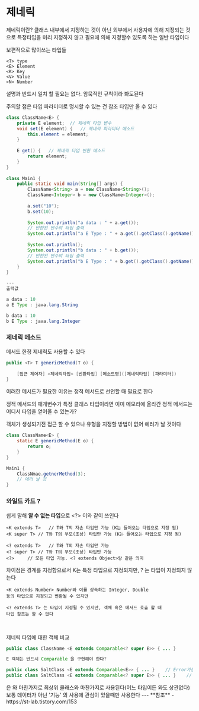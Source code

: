 # 제네릭

제네릭이란? 클래스 내부에서 지정하는 것이 아닌 외부에서 사용자에 의해 지정되는 것으로 특정타입을 미리 지정하지 않고 필요에 의해 지정할수 있도록 하는 일반 타입이다

보편적으로 많이쓰는 타입들

    <T> type
    <E> Element
    <K> Key
    <V> Value
    <N> Number

설명과 반드시 일치 할 필요는 없다. 암묵적인 규칙이라 봐도된다

주의할 점은 타입 파라미터로 명시할 수 있는 건 참조 타입만 올 수 있다

```java
class ClassName<E> {
    private E element;	// 제네릭 타입 변수
    void set(E element) {	// 제네릭 파라미터 메소드
        this.element = element;
    }
    
    E get() {	// 제네릭 타입 반환 메소드
        return element;
    }
}
 
class Main1 { 
    public static void main(String[] args) {
        ClassName<String> a = new ClassName<String>();
        ClassName<Integer> b = new ClassName<Integer>();
        
        a.set("10");
        b.set(10);
	
        System.out.println("a data : " + a.get());
        // 반환된 변수의 타입 출력 
        System.out.println("a E Type : " + a.get().getClass().getName());
		
        System.out.println();
        System.out.println("b data : " + b.get());
        // 반환된 변수의 타입 출력 
        System.out.println("b E Type : " + b.get().getClass().getName());
    }
}

---
출력값

a data : 10
a E Type : java.lang.String

b data : 10
b E Type : java.lang.Integer
```

### 제네릭 메소드

메서드 한정 제네릭도 사용할 수 있다

```java
public <T> T genericMethod(T o) {
    
    [접근 제어자] <제네릭타입> [반환타입] [메소드명]([제네릭타입] [파라미터])
}
```

이러한 메서드가 필요한 이유는 정적 메서드로 선언할 때 필요로 한다

정적 메서드의 매개변수가 특정 클래스 타입이라면 이미 메모리에 올라간 정적 메서드는 어디서 타입을 얻어올 수 있는가?

객체가 생성되기전 접근 할 수 있으나 유형을 지정할 방법이 없어 에러가 날 것이다

```java
class ClassName<E> {
    static E genericMethod(E o) {
        return o;
    }
}

Main1 {
    ClassNmae.getnerMethod(3);
    // 에러 날 것
}
```

### 와일드 카드 ?

쉽게 말해 **알 수 없는 타입**으로 <?> 이와 같이 쓰인다

    <K extends T>	// T와 T의 자손 타입만 가능 (K는 들어오는 타입으로 지정 됨)
    <K super T>	// T와 T의 부모(조상) 타입만 가능 (K는 들어오는 타입으로 지정 됨)

    <? extends T>	// T와 T의 자손 타입만 가능
    <? super T>	// T와 T의 부모(조상) 타입만 가능
    <?>		// 모든 타입 가능. <? extends Object>랑 같은 의미

차이점은 경계를 지정함으로서 K는 특정 타입으로 지정되지만, ? 는 타입이 지정되지 않는다

    <K extends Number> Number와 이를 상속하는 Integer, Double 
    등의 타입으로 지정되고 변환될 수 있지만

    <? extends T> 는 타입이 지정될 수 있지만, 객체 혹은 메서드 호출 할 때
    타입 참조는 할 수 없다

<br>

제네릭 타입에 대한 객체 비교
```java
public class ClassName <E extends Comparable<? super E>> { ... }

E 객체는 반드시 Comparable 을 구현해야 한다?

public class SaltClass <E extends Comparable<E>> { ... }	// Error가능성 있음
public class SaltClass <E extends Comparable<? super E>> { ... }	// 안전성이 높음
```

<?> 은 <? extends Object> 와 마찬가지로 최상위 클래스와 마찬가지로 사용된다(어느 타입이든 와도 상관없다)

보통 데이터가 아닌 '기능' 의 사용에 관심이 있을때만 사용한다


---

**참조**
- https://st-lab.tistory.com/153